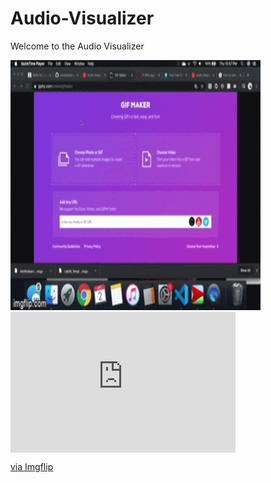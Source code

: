 # Audio-Visualizer

Welcome to the Audio Visualizer 





<img src="https://github.com/jvioladevelops/Audio-Analyzer/blob/master/3v6j7e.gif" width="400" height="400">




<div style="width:360px;max-width:100%;"><div style="height:0;padding-bottom:62.5%;position:relative;"><iframe width="360" height="225" style="position:absolute;top:0;left:0;width:100%;height:100%;" frameBorder="0" src="https://imgflip.com/embed/3v6j7e"></iframe></div><p><a href="https://imgflip.com/gif/3v6j7e">via Imgflip</a></p></div>

